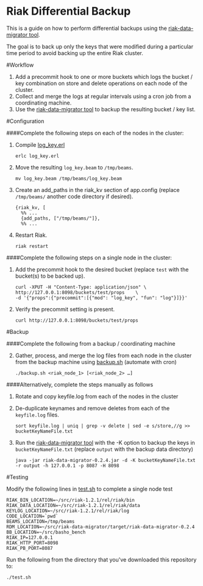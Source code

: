 Riak Differential Backup
========================

This is a guide on how to perform differential backups using the [riak-data-migrator tool](https://github.com/basho/riak-data-migrator).

The goal is to back up only the keys that were modified during a particular time period to avoid backing up the entire Riak cluster.

#Workflow

1. Add a precommit hook to one or more buckets which logs the bucket / key combination on store and delete operations on each node of the cluster.
2. Collect and merge the logs at regular intervals using a cron job from a coordinating machine.
3. Use the [riak-data-migrator tool](https://github.com/basho/riak-data-migrator) to backup the resulting bucket / key list.

#Configuration

####Complete the following steps on each of the nodes in the cluster:

1. Compile [log_key.erl](https://github.com/drewkerrigan/riak-differential-backup/blob/master/log_key.erl)

	```
	erlc log_key.erl
	```
2. Move the resulting `log_key.beam` to `/tmp/beams`.

	```
	mv log_key.beam /tmp/beams/log_key.beam
	```
3. Create an add_paths in the riak_kv section of app.config (replace `/tmp/beams/` another code directory if desired).

	```
	{riak_kv, [
	  %% ...
	  {add_paths, ["/tmp/beams/"]},
	  %% ...
	```
4. Restart Riak.

	```
	riak restart
	```

####Complete the following steps on a single node in the cluster:
1. Add the precommit hook to the desired bucket (replace `test` with the bucket(s) to be backed up).

	```
	curl -XPUT -H "Content-Type: application/json" \
	http://127.0.0.1:8098/buckets/test/props    \
	-d '{"props":{"precommit":[{"mod": "log_key", "fun": "log"}]}}'
	```
2. Verify the precommit setting is present.

	```
	curl http://127.0.0.1:8098/buckets/test/props
	```

#Backup

####Complete the following from a backup / coordinating machine

2. Gather, process, and merge the log files from each node in the cluster from the backup machine using [backup.sh](https://github.com/drewkerrigan/riak-differential-backup/blob/master/backup.sh) (automate with cron)

	```
	./backup.sh <riak_node_1> [<riak_node_2> …]
	```

####Alternatively, complete the steps manually as follows

1. Rotate and copy keyfile.log from each of the nodes in the cluster
1. De-duplicate keynames and remove deletes from each of the `keyfile.log` files.

	```
	sort keyfile.log | uniq | grep -v delete | sed -e s/store,//g >> bucketKeyNameFile.txt
	```
2. Run the [riak-data-migrator tool](https://github.com/basho/riak-data-migrator) with the -K option to backup the keys in `bucketKeyNameFile.txt` (replace `output` with the backup data directory)

	```
	java -jar riak-data-migrator-0.2.4.jar -d -K bucketKeyNameFile.txt -r output -h 127.0.0.1 -p 8087 -H 8098
	```
	
#Testing

Modify the following lines in [test.sh](https://github.com/drewkerrigan/riak-differential-backup/blob/master/test.sh) to complete a single node test

```
RIAK_BIN_LOCATION=~/src/riak-1.2.1/rel/riak/bin
RIAK_DATA_LOCATION=~/src/riak-1.2.1/rel/riak/data
KEYLOG_LOCATION=~/src/riak-1.2.1/rel/riak/log
CODE_LOCATION=`pwd`
BEAMS_LOCATION=/tmp/beams
RDM_LOCATION=~/src/riak-data-migrator/target/riak-data-migrator-0.2.4
BB_LOCATION=~/src/basho_bench
RIAK_IP=127.0.0.1
RIAK_HTTP_PORT=8098
RIAK_PB_PORT=8087
```

Run the following from the directory that you've downloaded this repository to:

```
./test.sh
```